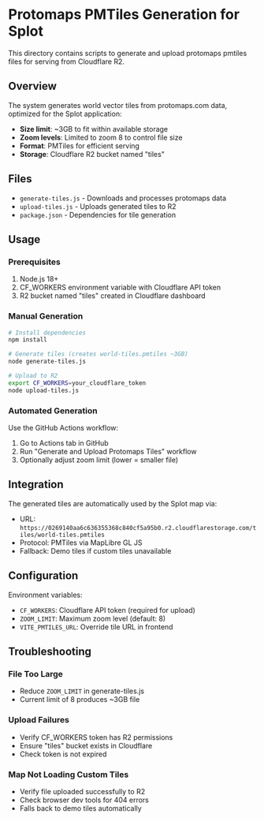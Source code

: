 # Protomaps PMTiles Generation for Splot

This directory contains scripts to generate and upload protomaps pmtiles files for serving from Cloudflare R2.

## Overview

The system generates world vector tiles from protomaps.com data, optimized for the Splot application:

- **Size limit**: ~3GB to fit within available storage
- **Zoom levels**: Limited to zoom 8 to control file size
- **Format**: PMTiles for efficient serving
- **Storage**: Cloudflare R2 bucket named "tiles"

## Files

- `generate-tiles.js` - Downloads and processes protomaps data
- `upload-tiles.js` - Uploads generated tiles to R2
- `package.json` - Dependencies for tile generation

## Usage

### Prerequisites

1. Node.js 18+
2. CF_WORKERS environment variable with Cloudflare API token
3. R2 bucket named "tiles" created in Cloudflare dashboard

### Manual Generation

```bash
# Install dependencies
npm install

# Generate tiles (creates world-tiles.pmtiles ~3GB)
node generate-tiles.js

# Upload to R2
export CF_WORKERS=your_cloudflare_token
node upload-tiles.js
```

### Automated Generation

Use the GitHub Actions workflow:

1. Go to Actions tab in GitHub
2. Run "Generate and Upload Protomaps Tiles" workflow
3. Optionally adjust zoom limit (lower = smaller file)

## Integration

The generated tiles are automatically used by the Splot map via:

- URL: `https://0269140aa6c636355368c840cf5a95b0.r2.cloudflarestorage.com/tiles/world-tiles.pmtiles`
- Protocol: PMTiles via MapLibre GL JS
- Fallback: Demo tiles if custom tiles unavailable

## Configuration

Environment variables:

- `CF_WORKERS`: Cloudflare API token (required for upload)
- `ZOOM_LIMIT`: Maximum zoom level (default: 8)
- `VITE_PMTILES_URL`: Override tile URL in frontend

## Troubleshooting

### File Too Large
- Reduce `ZOOM_LIMIT` in generate-tiles.js
- Current limit of 8 produces ~3GB file

### Upload Failures
- Verify CF_WORKERS token has R2 permissions
- Ensure "tiles" bucket exists in Cloudflare
- Check token is not expired

### Map Not Loading Custom Tiles
- Verify file uploaded successfully to R2
- Check browser dev tools for 404 errors
- Falls back to demo tiles automatically